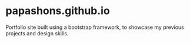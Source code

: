 # papashons.github.io

Portfolio site built using a bootstrap framework, to showcase my previous projects and design skills.
